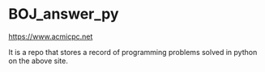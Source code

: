 # BOJ_answer_py
https://www.acmicpc.net

It is a repo that stores a record of programming problems solved in python on the above site.

